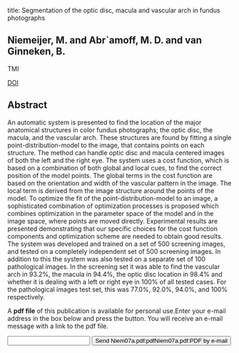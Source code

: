 title: Segmentation of the optic disc, macula and vascular arch in fundus photographs

## Niemeijer, M. and Abr`amoff, M. D. and van Ginneken, B.
TMI

<a href="https://doi.org/10.1109/TMI.2006.885336">DOI</a>

## Abstract
An automatic system is presented to find the location of the major anatomical structures in color fundus photographs; the optic disc, the macula, and the vascular arch. These structures are found by fitting a single point-distribution-model to the image, that contains points on each structure. The method can handle optic disc and macula centered images of both the left and the right eye. The system uses a cost function, which is based on a combination of both global and local cues, to find the correct position of the model points. The global terms in the cost function are based on the orientation and width of the vascular pattern in the image. The local term is derived from the image structure around the points of the model. To optimize the fit of the point-distribution-model to an image, a sophisticated combination of optimization processes is proposed which combines optimization in the parameter space of the model and in the image space, where points are moved directly. Experimental results are presented demonstrating that our specific choices for the cost function components and optimization scheme are needed to obtain good results. The system was developed and trained on a set of 500 screening images, and tested on a completely independent set of 500 screening images. In addition to this the system was also tested on a separate set of 100 pathological images. In the screening set it was able to find the vascular arch in 93.2%, the macula in 94.4%, the optic disc location in 98.4% and whether it is dealing with a left or right eye in 100% of all tested cases. For the pathological images test set, this was 77.0%, 92.0%, 94.0%, and 100% respectively.

A <b>pdf file</b> of this publication is available for personal use.Enter your e-mail address in the box below and press the button. You will receive an e-mail message with a link to the pdf file.
<form action="sender.php">  <input type="text" name="email">  <input type="submit" value="Send Niem07a.pdf:pdfNiem07a.pdf:PDF by e-mail"></form>